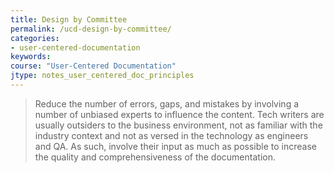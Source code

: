 ```yaml
---
title: Design by Committee
permalink: /ucd-design-by-committee/
categories:
- user-centered-documentation
keywords:
course: "User-Centered Documentation"
jtype: notes_user_centered_doc_principles
---
```


> Reduce the number of errors, gaps, and mistakes by involving a number of unbiased experts to influence the content. Tech writers are usually outsiders to the business environment, not as familiar with the industry context and not as versed in the technology as engineers and QA. As such, involve their input as much as possible to increase the quality and comprehensiveness of the documentation.
